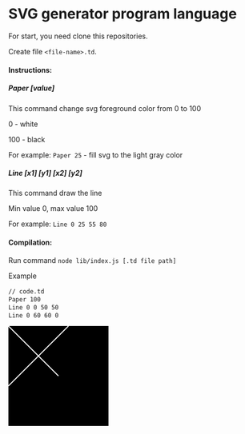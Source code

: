 # SVG generator program language

For start, you need clone this repositories.

Create file `<file-name>.td`.

#### Instructions:

##### Paper [value]

This command change svg foreground color from 0 to 100

0 - white

100 - black

For example:
`Paper 25` - fill svg to the light gray color

##### Line [x1] [y1] [x2] [y2]

This command draw the line

Min value 0, max value 100

For example:
`Line 0 25 55 80`

#### Compilation:

Run command `node lib/index.js [.td file path]`

Example



```
// code.td
Paper 100
Line 0 0 50 50
Line 0 60 60 0

```

![alt Final result](https://github.com/TretyakovDV/svg-program-language/blob/master/test.svg)
